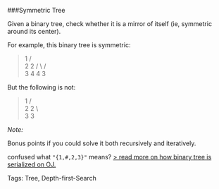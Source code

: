 ###Symmetric Tree

Given a binary tree, check whether it is a mirror of itself (ie, symmetric around its center).

For example, this binary tree is symmetric: 

>    1
>   / \
>  2   2
> / \ / \
>3  4 4  3

But the following is not:

>    1
>   / \
>  2   2
>   \   \
>   3    3

*Note:*

Bonus points if you could solve it both recursively and iteratively.

confused what `"{1,#,2,3}"` means? [> read more on how binary tree is serialized on OJ.](https://leetcode.com/problems/symmetric-tree/#)

Tags: Tree, Depth-first-Search